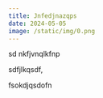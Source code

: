 ```yaml
---
title: Jnfedjnazqps
date: 2024-05-05
image: /static/img/0.png
---
```

sd nkfjvnqlkfnp

sdfjlkqsdf,

fsokdjqsdofn